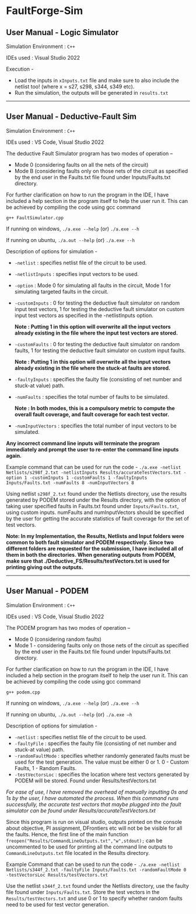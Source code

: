 # FaultForge-Sim

## User Manual - Logic Simulator

Simulation Environment : `C++`

IDEs used : Visual Studio 2022

Execution - 
- Load the inputs in `xInputs.txt` file and make sure to also include the netlist too! (where x = s27, s298, s344, s349 etc). 
- Run the simulation, the outputs will be generated in `results.txt`

---------------------------------------------------------------------------------------------------------------------------------------------------------------------------------------------------------------------------

## User Manual - Deductive-Fault Sim

Simulation Environment : `C++` 

IDEs used : VS Code, Visual Studio 2022

The deductive Fault Simulator program has two modes of operation – 

 - Mode 0 (considering faults on all the nets of the circuit)
 - Mode B (considering faults only on those nets of the circuit as specified by the end user in the Faults.txt file found under Inputs/Faults.txt directory. 

For further clarification on how to run the program in the IDE, I have included a help section in the program itself to help the user run it. This can be achieved by compiling the code using gcc command  

`g++ FaultSimulator.cpp` 

If running on windows, `./a.exe --help` (or) `./a.exe --h` 

If running on ubuntu, `./a.out --help` (or) `./a.exe --h`

Description of options for simulation - 
- `-netlist` : specifies netlist file of the circuit to be used. 
- `-netlistInputs` : specifies input vectors to be used.  
- `-option` : Mode 0 for simulating all faults in the circuit, Mode 1 for simulating targeted faults in the circuit. 
- `-customInputs` : 0 for testing the deductive fault simulator on random input test vectors, 1 for testing the deductive fault simulator on custom input test vectors as specified in the -netlistInputs option.  
 
   **Note : Putting 1 in this option will overwrite all the input vectors already existing in the file where the input test vectors are stored.**

- `-customFaults` : 0 for testing the deductive fault simulator on random faults, 1 for testing the deductive fault simulator on custom input faults.  

   **Note : Putting 1 in this option will overwrite all the input vectors already existing in the file where the stuck-at faults are stored.**

- `-faultyInputs` : specifies the faulty file (consisting of net number and stuck-at value) path. 
- `-numFaults` : specifies the total number of faults to be simulated.  

  **Note : In both modes, this is a compulsory metric to compute the overall fault coverage, and fault coverage for each test vector.**
- `-numInputVectors` : specifies the total number of input vectors to be simulated. 

**Any incorrect command line inputs will terminate the program immediately and prompt the user to re-enter the command line inputs again.**

Example command that can be used for run the code - 
`./a.exe -netlist Netlists/s298f_2.txt -netlistInputs Results/accurateTestVectors.txt -option 1 -customInputs 1 -customFaults 1 -faultyInputs Inputs/Faults.txt -numFaults 8 -numInputVectors 8`

Using netlist `s298f_2.txt` found under the Netlists directory, use the results generated by PODEM stored under the Results directory, with the option of taking user specified faults in Faults.txt found under `Inputs/Faults.txt`, using custom inputs. numFaults and numInputVectors should be specified by the user for getting the accurate statistics of fault coverage for the set of test vectors. 

**Note: In my Implementation, the Results, Netlists and Input folders were common to both fault simulator and PODEM respectively. Since two different folders are requested for the submission, I have included all of them in both the  directories. When generating outputs from PODEM, make sure that ./Deductive_FS/Results/testVectors.txt is used for printing giving out the outputs.** 

---------------------------------------------------------------------------------------------------------------------------------------------------------------------------------------------------------------------------

## User Manual - PODEM

Simulation Environment : `C++` 

IDEs used : VS Code, Visual Studio 2022

The PODEM program has two modes of operation – 
- Mode 0 (considering random faults)
- Mode 1 - considering faults only on those nets of the circuit as specified by the end user in the Faults.txt file found under Inputs/Faults.txt directory. 

For further clarification on how to run the program in the IDE, I have included a help section in the program itself to help the user run it. This can be achieved by compiling the code using gcc command

`g++ podem.cpp` 

If running on windows, `./a.exe --help` (or) `./a.exe --h` 

If running on ubuntu, `./a.out --help` (or) `./a.exe –h` 

Description of options for simulation - 
- `-netlist` : specifies netlist file of the circuit to be used.  
- `-faultyFile` : specifies the faulty file (consisting of net number and stuck-at value) path. 
- `-randomFaultMode` : specifies whether randomly generated faults must be used for the test generation. The value must be either 0 or 1. 0 - Custom Faults, 1 - Random Faults. 
- `-testVectorsLoc` : specifies the location where test vectors generated by PODEM will be stored. Found under Results/testVectors.txt 

*For ease of use, I have removed the overhead of manually inputting 0s and 1s by the user, I have automated the process. When this command runs successfully, the accurate test vectors that maybe plugged into the fault simulator can be found under Results/accurateTestVectors.txt*

Since this program is run on visual studio, outputs printed on the console about objective, PI assignment, DFrontiers etc will not be be visible for all the faults. Hence, the first line of the main function 
`freopen("Results/CommandLineOutputs.txt","w",stdout);` can be uncommented to be used for printing all the command line outputs to `CommandLineOutputs.txt` file located in the Results directory. 

Example Command that can be used to run the code - 
`./a.exe -netlist Netlists/s344f_2.txt -faultyFile Inputs/Faults.txt -randomFaultMode 0 -testVectorsLoc Results/testVectors.txt`

Use the netlist `s344f_2.txt` found under the Netlists directory, use the faulty file found under `Inputs/Faults.txt`. Store the test vectors in the `Results/testVectors.txt` and use 0 or 1 to specify whether random faults need to be used for test vector generation.